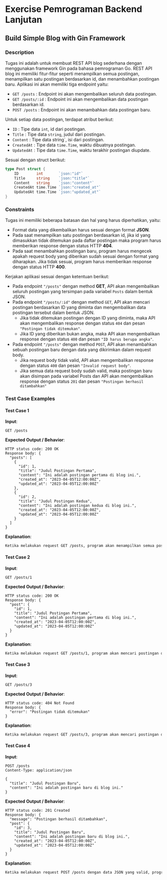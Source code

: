 # Exercise Pemrograman Backend Lanjutan

## Build Simple Blog with Gin Framework

### Description

Tugas ini adalah untuk membuat REST API blog sederhana dengan menggunakan framework Gin pada bahasa pemrograman Go. REST API blog ini memiliki fitur-fitur seperti menampilkan semua postingan, menampilkan satu postingan berdasarkan id, dan menambahkan postingan baru. Aplikasi ini akan memiliki tiga endpoint yaitu:

- `GET /posts` : Endpoint ini akan mengembalikan seluruh data postingan.
- `GET /posts/:id` : Endpoint ini akan mengembalikan data postingan berdasarkan id.
- `POST /posts` : Endpoint ini akan menambahkan data postingan baru.

Untuk setiap data postingan, terdapat atribut berikut:

- `ID` : Tipe data `int`, id dari postingan.
- `Title` : Tipe data `string`, judul dari postingan.
- `Content` : Tipe data string`, isi dari postingan.
- `CreatedAt` : Tipe data `time.Time`, waktu dibuatnya postingan.
- `UpdatedAt` : Tipe data `time.Time`, waktu terakhir postingan diupdate.

Sesuai dengan struct berikut:

```go
type Post struct {
    ID        int       `json:"id"`
    Title     string    `json:"title"`
    Content   string    `json:"content"`
    CreatedAt time.Time `json:"created_at"`
    UpdatedAt time.Time `json:"updated_at"`
}
```

### Constraints

Tugas ini memiliki beberapa batasan dan hal yang harus diperhatikan, yaitu:

- Format data yang dikembalikan harus sesuai dengan format **JSON**.
- Pada saat menampilkan satu postingan berdasarkan id, jika id yang dimasukkan tidak ditemukan pada daftar postingan maka program harus memberikan response dengan status HTTP **404**.
- Pada saat menambahkan postingan baru, program harus mengecek apakah request body yang diberikan sudah sesuai dengan format yang diharapkan. Jika tidak sesuai, program harus memberikan response dengan status HTTP **400**.

Kerjakan aplikasi sesuai dengan ketentuan berikut:

- Pada endpoint `"/posts"` dengan method **GET**, API akan mengembalikan seluruh postingan yang tersimpan pada variabel `Posts` dalam bentuk JSON.
- Pada endpoint `"/posts/:id"` dengan method `GET`, API akan mencari postingan berdasarkan ID yang diminta dan mengembalikan data postingan tersebut dalam bentuk JSON.
  - Jika tidak ditemukan postingan dengan ID yang diminta, maka API akan mengembalikan response dengan status `404` dan pesan `"Postingan tidak ditemukan"`.
  - Jika ID yang diberikan bukan angka, maka API akan mengembalikan response dengan status `400` dan pesan `"ID harus berupa angka"`.
- Pada endpoint `"/posts"` dengan method `POST`, API akan menambahkan sebuah postingan baru dengan data yang dikirimkan dalam request body.
  - Jika request body tidak valid, API akan mengembalikan response dengan status `400` dan pesan `"Invalid request body"`.
  - Jika semua data request body sudah valid, maka postingan baru akan disimpan pada variabel Posts dan API akan mengembalikan response dengan status `201` dan pesan `"Postingan berhasil ditambahkan"`

### Test Case Examples

#### Test Case 1

**Input**:

```http
GET /posts
```

**Expected Output / Behavior**:

```http
HTTP status code: 200 OK
Response body: {
  "posts": [
    {
      "id": 1,
      "title": "Judul Postingan Pertama",
      "content": "Ini adalah postingan pertama di blog ini.",
      "created_at": "2023-04-05T12:00:00Z",
      "updated_at": "2023-04-05T12:00:00Z"
    },
    {
      "id": 2,
      "title": "Judul Postingan Kedua",
      "content": "Ini adalah postingan kedua di blog ini.",
      "created_at": "2023-04-05T12:00:00Z",
      "updated_at": "2023-04-05T12:00:00Z"
    }
  ]
}
```

**Explanation**:

```txt
Ketika melakukan request GET /posts, program akan menampilkan semua postingan yang ada pada server.
```

#### Test Case 2

**Input**:

```http
GET /posts/1
```

**Expected Output / Behavior**:

```http
HTTP status code: 200 OK
Response body: {
  "post": {
    "id": 1,
    "title": "Judul Postingan Pertama",
    "content": "Ini adalah postingan pertama di blog ini.",
    "created_at": "2023-04-05T12:00:00Z",
    "updated_at": "2023-04-05T12:00:00Z"
  }
}
```

**Explanation**:

```txt
Ketika melakukan request GET /posts/1, program akan mencari postingan dengan id=1 pada daftar postingan. Jika postingan dengan id tersebut ditemukan, program akan menampilkan detail postingan tersebut.
```

#### Test Case 3

**Input**:

```http
GET /posts/3
```

**Expected Output / Behavior**:

```http
HTTP status code: 404 Not Found
Response body: {
  "error": "Postingan tidak ditemukan"
}
```

**Explanation**:

```txt
Ketika melakukan request GET /posts/3, program akan mencari postingan dengan id=3 pada daftar postingan. Jika tidak ditemukan, program akan memberikan response dengan status HTTP 404.
```

#### Test Case 4

**Input**:

```http
POST /posts
Content-Type: application/json

{
  "title": "Judul Postingan Baru",
  "content": "Ini adalah postingan baru di blog ini."
}
```

**Expected Output / Behavior**:

```http
HTTP status code: 201 Created
Response body: {
  "message": "Postingan berhasil ditambahkan",
  "post": {
    "id": 3,
    "title": "Judul Postingan Baru",
    "content": "Ini adalah postingan baru di blog ini.",
    "created_at": "2023-04-05T12:00:00Z",
    "updated_at": "2023-04-05T12:00:00Z"
  }
}
```

**Explanation**:

```txt
Ketika melakukan request POST /posts dengan data JSON yang valid, program akan menambahkan postingan baru ke dalam daftar postingan dengan ID yang baru dan menampilkan response dengan status HTTP 201.
```
